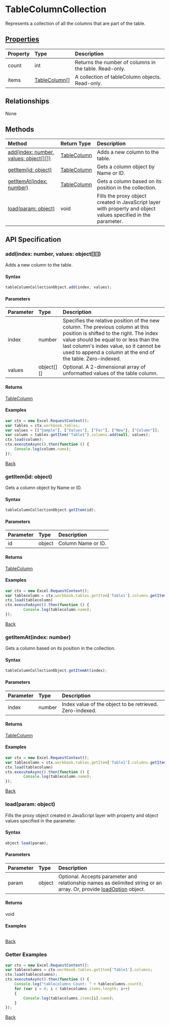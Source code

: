 # TableColumnCollection

Represents a collection of all the columns that are part of the table.

## [Properties](#getter-examples)
| Property	   | Type	|Description
|:---------------|:--------|:----------|
|count|int|Returns the number of columns in the table. Read-only.|
|items|[TableColumn[]](tablecolumn.md)|A collection of tableColumn objects. Read-only.|

## Relationships
None


## Methods

| Method		   | Return Type	|Description|
|:---------------|:--------|:----------|
|[add(index: number, values: object[][])](#addindex-number-values-object)|[TableColumn](tablecolumn.md)|Adds a new column to the table.|
|[getItem(id: object)](#getitemid-object)|[TableColumn](tablecolumn.md)|Gets a column object by Name or ID.|
|[getItemAt(index: number)](#getitematindex-number)|[TableColumn](tablecolumn.md)|Gets a column based on its position in the collection.|
|[load(param: object)](#loadparam-object)|void|Fills the proxy object created in JavaScript layer with property and object values specified in the parameter.|

## API Specification

### add(index: number, values: object[][])
Adds a new column to the table.

#### Syntax
```js
tableColumnCollectionObject.add(index, values);
```

#### Parameters
| Parameter	   | Type	|Description|
|:---------------|:--------|:----------|
|index|number|Specifies the relative position of the new column. The previous column at this position is shifted to the right. The index value should be equal to or less than the last column's index value, so it cannot be used to append a column at the end of the table. Zero-indexed.|
|values|object[][]|Optional. A 2-dimensional array of unformatted values of the table column.|

#### Returns
[TableColumn](tablecolumn.md)

#### Examples

```js
var ctx = new Excel.RequestContext();
var tables = ctx.workbook.tables;
var values = [["Sample"], ["Values"], ["For"], ["New"], ["Column"]];
var column = tables.getItem("Table1").columns.add(null, values);
ctx.load(column);
ctx.executeAsync().then(function () {
	Console.log(column.name);
});
```


[Back](#methods)

### getItem(id: object)
Gets a column object by Name or ID.

#### Syntax
```js
tableColumnCollectionObject.getItem(id);
```

#### Parameters
| Parameter	   | Type	|Description|
|:---------------|:--------|:----------|
|id|object| Column Name or ID.|

#### Returns
[TableColumn](tablecolumn.md)

#### Examples

```js
var ctx = new Excel.RequestContext();
var tablecolumn = ctx.workbook.tables.getItem['Table1'].columns.getItem(0);
ctx.load(tablecolumn)
ctx.executeAsync().then(function () {
		Console.log(tablecolumn.name);
});
```


[Back](#methods)

### getItemAt(index: number)
Gets a column based on its position in the collection.

#### Syntax
```js
tableColumnCollectionObject.getItemAt(index);
```

#### Parameters
| Parameter	   | Type	|Description|
|:---------------|:--------|:----------|
|index|number|Index value of the object to be retrieved. Zero-indexed.|

#### Returns
[TableColumn](tablecolumn.md)

#### Examples
```js
var ctx = new Excel.RequestContext();
var tablecolumn = ctx.workbook.tables.getItem['Table1'].columns.getItemAt(0);
ctx.load(tablecolumn)
ctx.executeAsync().then(function () {
		Console.log(tablecolumn.name);
});
```

[Back](#methods)

### load(param: object)
Fills the proxy object created in JavaScript layer with property and object values specified in the parameter.

#### Syntax
```js
object.load(param);
```

#### Parameters
| Parameter	   | Type	|Description|
|:---------------|:--------|:----------|
|param|object|Optional. Accepts parameter and relationship names as delimited string or an array. Or, provide [loadOption](loadoption.md) object.|

#### Returns
void

#### Examples
```js

```

[Back](#methods)

### Getter Examples

```js
var ctx = new Excel.RequestContext();
var tablecolumns = ctx.workbook.tables.getItem['Table1'].columns;
ctx.load(tablecolumns);
ctx.executeAsync().then(function () {
	Console.log("tablecolumns Count: " + tablecolumns.count);
	for (var i = 0; i < tablecolumns.items.length; i++)
	{
		Console.log(tablecolumns.items[i].name);
	}
});
```
[Back](#properties)
